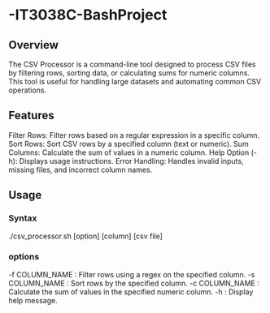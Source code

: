 # -IT3038C-BashProject

## Overview
The CSV Processor is a command-line tool designed to process CSV files by filtering rows, sorting data, or calculating sums for numeric columns. This tool is useful for handling large datasets and automating common CSV operations.

## Features
Filter Rows: Filter rows based on a regular expression in a specific column.
Sort Rows: Sort CSV rows by a specified column (text or numeric).
Sum Columns: Calculate the sum of values in a numeric column.
Help Option (-h): Displays usage instructions.
Error Handling: Handles invalid inputs, missing files, and incorrect column names.

## Usage

### Syntax

./csv_processor.sh [option] [column] [csv file]

### options
-f COLUMN_NAME : Filter rows using a regex on the specified column.
-s COLUMN_NAME : Sort rows by the specified column.
-c COLUMN_NAME : Calculate the sum of values in the specified numeric column.
-h : Display help message.


